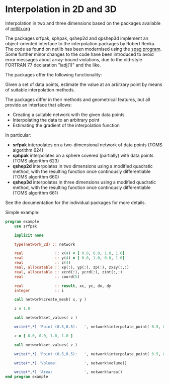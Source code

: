 # Interpolation in 2D and 3D

Interpolation in two and three dimensions based on the packages available at [netlib.org](http://netlib.org)

The packages srfpak, sphpak, qshep2d and qpshep3d implement an object-oriented interface to the interpolation
packages by Robert Renka. The code as found on netlib has been modernised using the [spag program](https://www.fortran.uk/plusfortmanual/spag.html).
Some further minor changes to the code have been introduced to avoid error messages about array-bound
violations, due to the old-style FORTRAN 77 declaration "iadj(1)" and the like.

The packages offer the following functionality:

Given a set of data points, estimate the value at an arbitrary point by means of suitable interpolation
methods.

The packages differ in their methods and geometrical features, but all provide an interface that allows:

* Creating a suitable network with the given data points
* Interpolating the data to an arbitrary point
* Estimating the gradient of the interpolation function

In particular:

* **srfpak** interpolates on a two-dimensional network of data points (TOMS algorithm 624)
* **sphpak** interpolates on a sphere covered (partially) with data points (TOMS algorithm 623)
* **qshep2d** interpolates in two dimensions using a modified quadratic method, with the resulting function once continously differentiable (TOMS algorithm 660)
* **qshep3d** interpolates in three dimensions using a modified quadratic method, with the resulting function once continously differentiable (TOMS algorithm 661)

See the documentation for the individual packages for more details.

Simple example:
```fortran
program example
    use srfpak

    implicit none

    type(network_2d) :: network

    real              :: x(4) = [ 0.0, 0.0, 1.0, 1.0]
    real              :: y(4) = [ 0.0, 1.0, 0.0, 1.0]
    real              :: z(4)
    real, allocatable :: xp(:), yp(:), zp(:), zxzy(:,:)
    real, allocatable :: xcrd(:), ycrd(:), zint(:,:)
    real              :: coord(5)

    real              :: result, xc, yc, dx, dy
    integer           :: i

    call network%create_mesh( x, y )

    z = 1.0

    call network%set_values( z )

    write(*,*) 'Point (0.5,0.5):   ', network%interpolate_point( 0.5, 0.5 )

    z = [ 0.0, 0.0, 1.0, 1.0 ]

    call network%set_values( z )

    write(*,*) 'Point (0.5,0.5):   ', network%interpolate_point( 0.5, 0.5 )

    write(*,*) 'Volume:            ', network%volume()

    write(*,*) 'Area:              ', network%area()
end program example
```
